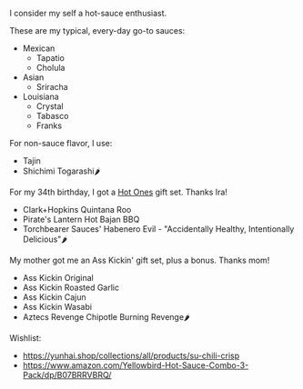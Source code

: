 <!-- njnmdoc: menu="MENU" title="Hot Sauces"  -->

I consider my self a hot-sauce enthusiast.


These are my typical, every-day go-to sauces:

  * Mexican
      * Tapatio
      * Cholula
  * Asian
      * Sriracha
  * Louisiana
      * Crystal
      * Tabasco
      * Franks

For non-sauce flavor, I use:

  * Tajin
  * Shichimi Togarashi🌶️



For my 34th birthday, I got a [Hot Ones][] gift set. Thanks Ira!

  * Clark+Hopkins Quintana Roo
  * Pirate's Lantern Hot Bajan BBQ
  * Torchbearer Sauces' Habenero Evil - "Accidentally Healthy, Intentionally Delicious"🌶️

My mother got me an Ass Kickin' gift set, plus a bonus. Thanks mom!

  * Ass Kickin Original
  * Ass Kickin Roasted Garlic
  * Ass Kickin Cajun
  * Ass Kickin Wasabi
  * Aztecs Revenge Chipotle Burning Revenge🌶️

Wishlist:

  * https://yunhai.shop/collections/all/products/su-chili-crisp
  * https://www.amazon.com/Yellowbird-Hot-Sauce-Combo-3-Pack/dp/B07BRRVBRQ/


[Hot Ones]: https://www.youtube.com/playlist?list=PLAzrgbu8gEMIwGmZWJLVbu0BmoEhVMQMw
